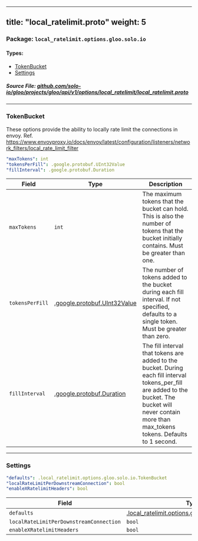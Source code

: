 
---
title: "local_ratelimit.proto"
weight: 5
---

<!-- Code generated by solo-kit. DO NOT EDIT. -->


### Package: `local_ratelimit.options.gloo.solo.io` 
#### Types:


- [TokenBucket](#tokenbucket)
- [Settings](#settings)
  



##### Source File: [github.com/solo-io/gloo/projects/gloo/api/v1/options/local_ratelimit/local_ratelimit.proto](https://github.com/solo-io/gloo/blob/main/projects/gloo/api/v1/options/local_ratelimit/local_ratelimit.proto)





---
### TokenBucket

 
These options provide the ability to locally rate limit the connections in envoy.
Ref. https://www.envoyproxy.io/docs/envoy/latest/configuration/listeners/network_filters/local_rate_limit_filter

```yaml
"maxTokens": int
"tokensPerFill": .google.protobuf.UInt32Value
"fillInterval": .google.protobuf.Duration

```

| Field | Type | Description |
| ----- | ---- | ----------- | 
| `maxTokens` | `int` | The maximum tokens that the bucket can hold. This is also the number of tokens that the bucket initially contains. Must be greater than one. |
| `tokensPerFill` | [.google.protobuf.UInt32Value](https://developers.google.com/protocol-buffers/docs/reference/csharp/class/google/protobuf/well-known-types/u-int-32-value) | The number of tokens added to the bucket during each fill interval. If not specified, defaults to a single token. Must be greater than zero. |
| `fillInterval` | [.google.protobuf.Duration](https://developers.google.com/protocol-buffers/docs/reference/csharp/class/google/protobuf/well-known-types/duration) | The fill interval that tokens are added to the bucket. During each fill interval tokens_per_fill are added to the bucket. The bucket will never contain more than max_tokens tokens. Defaults to 1 second. |




---
### Settings



```yaml
"defaults": .local_ratelimit.options.gloo.solo.io.TokenBucket
"localRateLimitPerDownstreamConnection": bool
"enableXRatelimitHeaders": bool

```

| Field | Type | Description |
| ----- | ---- | ----------- | 
| `defaults` | [.local_ratelimit.options.gloo.solo.io.TokenBucket](../local_ratelimit.proto.sk/#tokenbucket) |  |
| `localRateLimitPerDownstreamConnection` | `bool` |  |
| `enableXRatelimitHeaders` | `bool` |  |





<!-- Start of HubSpot Embed Code -->
<script type="text/javascript" id="hs-script-loader" async defer src="//js.hs-scripts.com/5130874.js"></script>
<!-- End of HubSpot Embed Code -->
